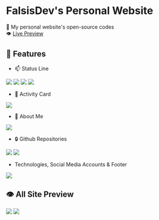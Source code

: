 # FalsisDev's Personal Website
🧪 My personal website's open-source codes<br>
👁 [Live Preview](https://dev.falsisdev.ga/)

## 📀 Features

- 📫 Status Line<br>

<img src="https://cdn.discordapp.com/attachments/775822548519616562/872046082123776060/unknown.png">
<img src="https://cdn.discordapp.com/attachments/775822548519616562/872046141779370044/unknown.png">
<img src="https://cdn.discordapp.com/attachments/775822548519616562/872045743664406578/unknown.png">
<img src="https://cdn.discordapp.com/attachments/775822548519616562/872046209760628746/unknown.png">

- 📝 Activity Card<br>

<img src="https://cdn.discordapp.com/attachments/775822548519616562/872046298549878814/unknown.png">

- 📩 About Me<br>

<img src="https://cdn.discordapp.com/attachments/775822548519616562/872045735871406111/unknown.png">

- 🔒 Github Repositories<br>

<img src="https://cdn.discordapp.com/attachments/775822548519616562/872045790518972446/unknown.png">
<img src="https://cdn.discordapp.com/attachments/775822548519616562/872045822911590400/unknown.png">

- Technologies, Social Media Accounts & Footer<br>

<img src="https://cdn.discordapp.com/attachments/775822548519616562/872048006554329128/unknown.png">

## 👁 All Site Preview
<img src="https://cdn.discordapp.com/attachments/775822548519616562/872048252718022726/unknown.png">

<img src="https://img.shields.io/github/license/falsisdev/site?color=red&style=for-the-badge">
